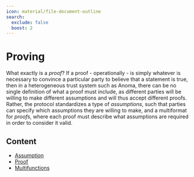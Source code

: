 ```yaml
---
icon: material/file-document-outline
search:
  exclude: false
  boost: 2
---
```


# Proving

What exactly is a _proof_? If a proof - operationally - is simply whatever is necessary to convince a particular party to believe that a statement is true, then in a heterogeneous trust system such as Anoma, there can be no single definition of what a proof must include, as different parties will be willing to make different assumptions and will thus accept different proofs. Rather, the protocol standardizes a type of _assumptions_, such that parties can specify which assumptions they are willing to make, and a multiformat for _proofs_, where each proof must describe what assumptions are required in order to consider it valid.

## Content

- [Assumption](./assumption.md)
- [Proof](./proof.md)
- [Multifunctions](./multifunctions.md)
